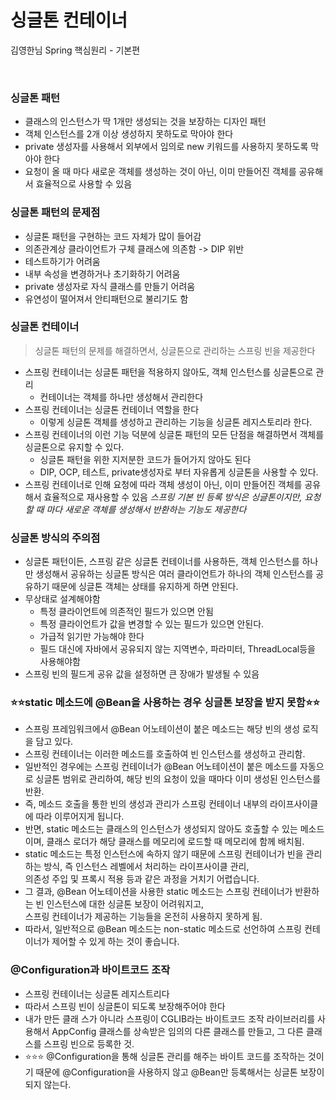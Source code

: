 # 싱글톤 컨테이너
김영한님 Spring 핵심원리 - 기본편

<br>

### 싱글톤 패턴
* 클래스의 인스턴스가 딱 1개만 생성되는 것을 보장하는 디자인 패턴
* 객체 인스턴스를 2개 이상 생성하지 못하도로 막아야 한다
* private 생성자를 사용해서 외부에서 임의로 new 키워드를 사용하지 못하도록 막아야 한다
* 요청이 올 때 마다 새로운 객체를 생성하는 것이 아닌, 이미 만들어진 객체를 공유해서 효율적으로 사용할 수 있음

### 싱글톤 패턴의 문제점
* 싱글톤 패턴을 구현하는 코드 자체가 많이 들어감
* 의존관계상 클라이언트가 구체 클래스에 의존함 -> DIP 위반
* 테스트하기가 어려움
* 내부 속성을 변경하거나 초기화하기 어려움
* private 생성자로 자식 클래스를 만들기 어려움
* 유연성이 떨어져서 안티패턴으로 불리기도 함

### 싱글톤 컨테이너
> 싱글톤 패턴의 문제를 해결하면서, 싱글톤으로 관리하는 스프링 빈을 제공한다
* 스프링 컨테이너는 싱글톤 패턴을 적용하지 않아도, 객체 인스턴스를 싱글톤으로 관리
  * 컨테이너는 객체를 하나만 생성해서 관리한다
* 스프링 컨테이너는 싱글톤 컨테이너 역할을 한다
  * 이렇게 싱글톤 객체를 생성하고 관리하는 기능을 싱글톤 레지스토리라 한다.
* 스프링 컨테이너의 이런 기능 덕분에 싱글톤 패턴의 모든 단점을 해결하면서 객체를 싱글톤으로 유지할 수 있다.
  * 싱글톤 패턴을 위한 지저분한 코드가 들어가지 않아도 된다
  * DIP, OCP, 테스트, private생성자로 부터 자유롭게 싱글톤을 사용할 수 있다.
* 스프링 컨테이너로 인해 요청에 따라 객체 생성이 아닌, 이미 만들어진 객체를 공유해서 효율적으로 재사용할 수 있음
*스프링 기본 빈 등록 방식은 싱글톤이지만, 요청할 때 마다 새로운 객체를 생성해서 반환하는 기능도 제공한다*

### 싱글톤 방식의 주의점
* 싱글톤 패턴이든, 스프링 같은 싱글톤 컨테이너를 사용하든, 객체 인스턴스를 하나만 생성해서 공유하는 싱글톤 방식은 여러 클라이언트가 하나의 객체 인스턴스를 공유하기 때문에 싱글톤 객체는 상태를 유지하게 하면 안된다.
* 무상태로 설계해야함
  * 특정 클라이언트에 의존적인 필드가 있으면 안됨
  * 특정 클라이언트가 값을 변경할 수 있는 필드가 있으면 안된다.
  * 가급적 읽기만 가능해야 한다
  * 필드 대신에 자바에서 공유되지 않는 지역변수, 파라미터, ThreadLocal등을 사용해야함
* 스프링 빈의 필드게 공유 값을 설정하면 큰 장애가 발생될 수 있음

### ⭐⭐static 메소드에 @Bean을 사용하는 경우 싱글톤 보장을 받지 못함⭐⭐
* 스프링 프레임워크에서 @Bean 어노테이션이 붙은 메소드는 해당 빈의 생성 로직을 담고 있다.
* 스프링 컨테이너는 이러한 메소드를 호출하여 빈 인스턴스를 생성하고 관리함.
* 일반적인 경우에는 스프링 컨테이너가 @Bean 어노테이션이 붙은 메소드를 자동으로 싱글톤 범위로 관리하여, 해당 빈의 요청이 있을 때마다 이미 생성된 인스턴스를 반환.
* 즉, 메소드 호출을 통한 빈의 생성과 관리가 스프링 컨테이너 내부의 라이프사이클에 따라 이루어지게 됩니다.
* 반면, static 메소드는 클래스의 인스턴스가 생성되지 않아도 호출할 수 있는 메소드이며, 클래스 로더가 해당 클래스를 메모리에 로드할 때 메모리에 함께 배치됨.
* static 메소드는 특정 인스턴스에 속하지 않기 때문에 스프링 컨테이너가 빈을 관리하는 방식, 즉 인스턴스 레벨에서 처리하는 라이프사이클 관리,      
  의존성 주입 및 프록시 적용 등과 같은 과정을 거치기 어렵습니다.
* 그 결과, @Bean 어노테이션을 사용한 static 메소드는 스프링 컨테이너가 반환하는 빈 인스턴스에 대한 싱글톤 보장이 어려워지고,      
  스프링 컨테이너가 제공하는 기능들을 온전히 사용하지 못하게 됨.
* 따라서, 일반적으로 @Bean 메소드는 non-static 메소드로 선언하여 스프링 컨테이너가 제어할 수 있게 하는 것이 좋습니다.

### @Configuration과 바이트코드 조작
* 스프링 컨테이너는 싱글톤 레지스트리다
* 따라서 스프링 빈이 싱글톤이 되도록 보장해주어야 한다
* 내가 만든 클래 스가 아니라 스프링이 CGLIB라는 바이트코드 조작 라이브러리를 사용해서 AppConfig 클래스를 상속받은 임의의 다른 클래스를 만들고, 그 다른 클래스를 스프링 빈으로 등록한 것.
* ⭐⭐⭐ @Configuration을 통해 싱글톤 관리를 해주는 바이트 코드를 조작하는 것이기 때문에 @Configuration을 사용하지 않고 @Bean만 등록해서는 싱글톤 보장이 되지 않는다.

